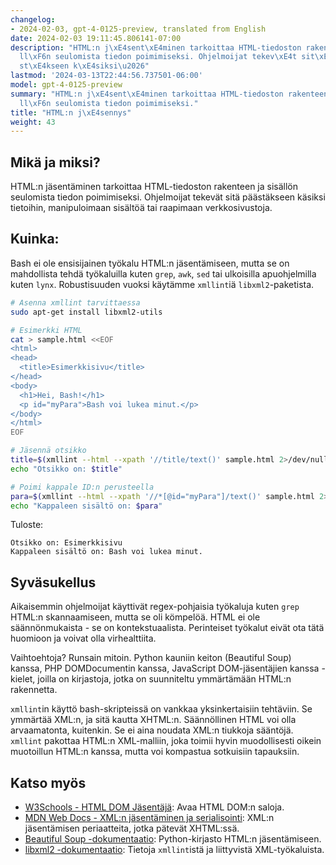 ```yaml
---
changelog:
- 2024-02-03, gpt-4-0125-preview, translated from English
date: 2024-02-03 19:11:45.806141-07:00
description: "HTML:n j\xE4sent\xE4minen tarkoittaa HTML-tiedoston rakenteen ja sis\xE4\
  ll\xF6n seulomista tiedon poimimiseksi. Ohjelmoijat tekev\xE4t sit\xE4 p\xE4\xE4\
  st\xE4kseen k\xE4siksi\u2026"
lastmod: '2024-03-13T22:44:56.737501-06:00'
model: gpt-4-0125-preview
summary: "HTML:n j\xE4sent\xE4minen tarkoittaa HTML-tiedoston rakenteen ja sis\xE4\
  ll\xF6n seulomista tiedon poimimiseksi."
title: "HTML:n j\xE4sennys"
weight: 43
---
```


## Mikä ja miksi?

HTML:n jäsentäminen tarkoittaa HTML-tiedoston rakenteen ja sisällön seulomista tiedon poimimiseksi. Ohjelmoijat tekevät sitä päästäkseen käsiksi tietoihin, manipuloimaan sisältöä tai raapimaan verkkosivustoja.

## Kuinka:

Bash ei ole ensisijainen työkalu HTML:n jäsentämiseen, mutta se on mahdollista tehdä työkaluilla kuten `grep`, `awk`, `sed` tai ulkoisilla apuohjelmilla kuten `lynx`. Robustisuuden vuoksi käytämme `xmllint`iä `libxml2`-paketista.

```bash
# Asenna xmllint tarvittaessa
sudo apt-get install libxml2-utils

# Esimerkki HTML
cat > sample.html <<EOF
<html>
<head>
  <title>Esimerkkisivu</title>
</head>
<body>
  <h1>Hei, Bash!</h1>
  <p id="myPara">Bash voi lukea minut.</p>
</body>
</html>
EOF

# Jäsennä otsikko
title=$(xmllint --html --xpath '//title/text()' sample.html 2>/dev/null)
echo "Otsikko on: $title"

# Poimi kappale ID:n perusteella
para=$(xmllint --html --xpath '//*[@id="myPara"]/text()' sample.html 2>/dev/null)
echo "Kappaleen sisältö on: $para"
```

Tuloste:
```
Otsikko on: Esimerkkisivu
Kappaleen sisältö on: Bash voi lukea minut.
```

## Syväsukellus

Aikaisemmin ohjelmoijat käyttivät regex-pohjaisia työkaluja kuten `grep` HTML:n skannaamiseen, mutta se oli kömpelöä. HTML ei ole säännönmukaista - se on kontekstuaalista. Perinteiset työkalut eivät ota tätä huomioon ja voivat olla virhealttiita.

Vaihtoehtoja? Runsain mitoin. Python kauniin keiton (Beautiful Soup) kanssa, PHP DOMDocumentin kanssa, JavaScript DOM-jäsentäjien kanssa - kielet, joilla on kirjastoja, jotka on suunniteltu ymmärtämään HTML:n rakennetta.

`xmllint`in käyttö bash-skripteissä on vankkaa yksinkertaisiin tehtäviin. Se ymmärtää XML:n, ja sitä kautta XHTML:n. Säännöllinen HTML voi olla arvaamatonta, kuitenkin. Se ei aina noudata XML:n tiukkoja sääntöjä. `xmllint` pakottaa HTML:n XML-malliin, joka toimii hyvin muodollisesti oikein muotoillun HTML:n kanssa, mutta voi kompastua sotkuisiin tapauksiin.

## Katso myös

- [W3Schools - HTML DOM Jäsentäjä](https://www.w3schools.com/xml/dom_intro.asp): Avaa HTML DOM:n saloja.
- [MDN Web Docs - XML:n jäsentäminen ja serialisointi](https://developer.mozilla.org/en-US/docs/Web/Guide/Parsing_and_serializing_XML): XML:n jäsentämisen periaatteita, jotka pätevät XHTML:ssä.
- [Beautiful Soup -dokumentaatio](https://www.crummy.com/software/BeautifulSoup/bs4/doc/): Python-kirjasto HTML:n jäsentämiseen.
- [libxml2 -dokumentaatio](http://xmlsoft.org/): Tietoja `xmllint`istä ja liittyvistä XML-työkaluista.
